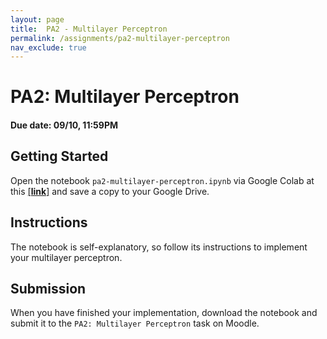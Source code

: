 ```yaml
---
layout: page
title:  PA2 - Multilayer Perceptron
permalink: /assignments/pa2-multilayer-perceptron
nav_exclude: true
---
```


# PA2: Multilayer Perceptron

#### Due date: 09/10, 11:59PM

## Getting Started
Open the notebook `pa2-multilayer-perceptron.ipynb` via Google Colab at this [[**link**]](https://colab.research.google.com/drive/1cvpzZo7j6T0UCloZpxR5-8E6UuMhxs7Q?usp=sharing) and save a copy to your Google Drive.

## Instructions
The notebook is self-explanatory, so follow its instructions to implement your multilayer perceptron.

## Submission
When you have finished your implementation, download the notebook and submit it to the `PA2: Multilayer Perceptron` task on Moodle.